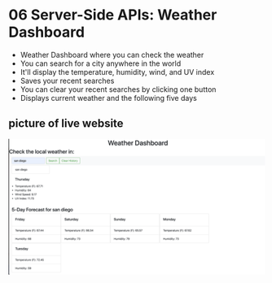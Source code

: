 # 06 Server-Side APIs: Weather Dashboard

* Weather Dashboard where you can check the weather
* You can search for a city anywhere in the world
* It'll display the temperature, humidity, wind, and UV index
* Saves your recent searches 
* You can clear your recent searches by clicking one button
* Displays current weather and the following five days

## picture of live website

![Frame](WeatherDash.jpg)